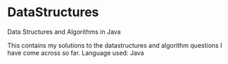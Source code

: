 DataStructures
==============

Data Structures and Algorithms in Java

This contains my solutions to the datastructures and algorithm questions I have come across so far. 
Language used: Java
